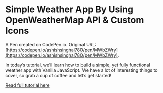 # Simple Weather App By Using OpenWeatherMap API & Custom Icons

A Pen created on CodePen.io. Original URL: [https://codepen.io/ashishsinghal780/pen/MWbZWry](https://codepen.io/ashishsinghal780/pen/MWbZWry).

In today’s tutorial, we’ll learn how to build a simple, yet fully functional weather app with Vanilla JavaScript. We have a lot of interesting things to cover, so grab a cup of coffee and let’s get started!

[Read full tutorial here](https://webdesign.tutsplus.com/tutorials/build-a-simple-weather-app-with-vanilla-javascript--cms-33893)
